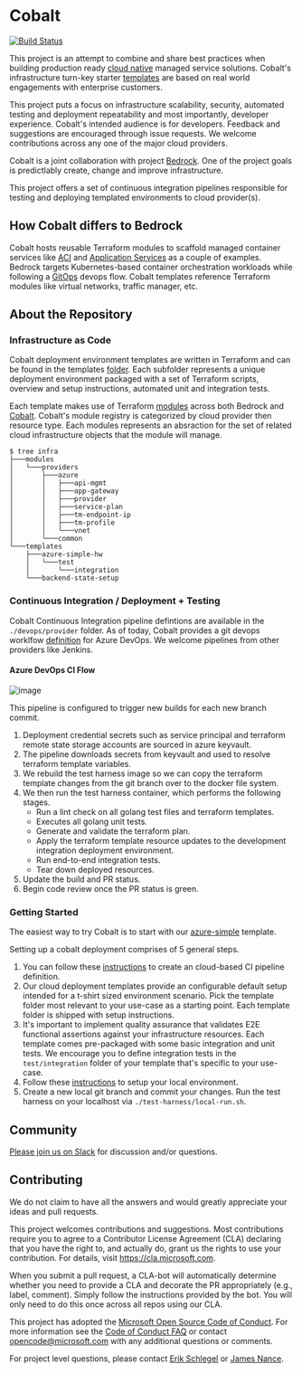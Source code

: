 # Cobalt

[![Build Status](https://dev.azure.com/csedallascrew/project-cobalt/_apis/build/status/Microsoft.cobalt?branchName=master)](https://dev.azure.com/csedallascrew/project-cobalt/_build/latest?definitionId=2&branchName=master)

This project is an attempt to combine and share best practices when building production ready [cloud native](https://www.cncf.io/) managed service solutions. Cobalt's infrastructure turn-key starter [templates](/infra/templates/README.md) are based on real world engagements with enterprise customers.

This project puts a focus on infrastructure scalability, security, automated testing and deployment repeatability and most importantly, developer experience. Cobalt's intended audience is for developers. Feedback and suggestions are encouraged through issue requests. We welcome contributions across any one of the major cloud providers.

Cobalt is a joint collaboration with project [Bedrock](https://github.com/Microsoft/bedrock). One of the project goals is predictlably create, change and improve infrastructure.

This project offers a set of continuous integration pipelines responsible for testing and deploying templated environments to cloud provider(s).

## How Cobalt differs to Bedrock

Cobalt hosts reusable Terraform modules to scaffold managed container services like [ACI](https://docs.microsoft.com/en-us/azure/container-instances/) and [Application Services](https://docs.microsoft.com/en-us/azure/app-service/) as a couple of examples. Bedrock targets Kubernetes-based container orchestration workloads while following a [GitOps](https://medium.com/@timfpark/highly-effective-kubernetes-deployments-with-gitops-c7a0354f1446) devops flow. Cobalt templates reference Terraform modules like virtual networks, traffic manager, etc.

## About the Repository

### Infrastructure as Code

Cobalt deployment environment templates are written in Terraform and can be found in the templates [folder](infra/templates). Each subfolder represents a unique deployment environment packaged with a set of Terraform scripts, overview and setup instructions, automated unit and integration tests.

Each template makes use of Terraform [modules](https://www.terraform.io/docs/modules/index.html) across both Bedrock and [Cobalt](infra/modules). Cobalt's module registry is categorized by cloud provider then resource type. Each modules represents an absraction for the set of related cloud infrastructure objects that the module will manage.
``` 
$ tree infra
├───modules
│   └───providers
│       ├───azure
│       │   ├───api-mgmt
│       │   ├───app-gateway
│       │   ├───provider
│       │   ├───service-plan
│       │   ├───tm-endpoint-ip
│       │   ├───tm-profile
│       │   └───vnet
│       └───common
└───templates
    ├───azure-simple-hw
    │   └───test
    │       └───integration
    └───backend-state-setup
```

### Continuous Integration / Deployment + Testing

Cobalt Continuous Integration pipeline defintions are available in the `./devops/provider` folder. As of today, Cobalt provides a git devops worklfow [definition](devops/providers/azure-devops/templates/azure-pipelines.yml) for Azure DevOps. We welcome pipelines from other providers like Jenkins.

#### Azure DevOps CI Flow

![image](https://user-images.githubusercontent.com/7635865/56855601-73383480-690f-11e9-9ec9-3f35bedb39ec.png)

This pipeline is configured to trigger new builds for each new branch commit.

1. Deployment credential secrets such as service principal and terraform remote state storage accounts are sourced in azure keyvault.
2. The pipeline downloads secrets from keyvault and used to resolve terraform template variables.
3. We rebuild the test harness image so we can copy the terraform template changes from the git branch over to the docker file system.
4. We then run the test harness container, which performs the following stages.
    * Run a lint check on all golang test files and terraform templates.
    * Executes all golang unit tests.
    * Generate and validate the terraform plan.
    * Apply the terraform template resource updates to the development integration deployment environment.
    * Run end-to-end integration tests.
    * Tear down deployed resources.
5. Update the build and PR status.
6. Begin code review once the PR status is green.

### Getting Started

The easiest way to try Cobalt is to start with our [azure-simple](https://github.com/Microsoft/cobalt/tree/master/infra/templates/azure-simple-hw) template.

Setting up a cobalt deployment comprises of 5 general steps.

1. You can follow these [instructions](devops/providers/azure-devops/README.md) to create an cloud-based CI pipeline definition.
2. Our cloud deployment templates provide an configurable default setup intended for a t-shirt sized environment scenario. Pick the template folder most relevant to your use-case as a starting point. Each template folder is shipped with setup instructions.
3. It's important to implement quality assurance that validates E2E functional assertions against your infrastructure resources. Each template comes pre-packaged with some basic integration and unit tests. We encourage you to define integration tests in the `test/integration` folder of your template that's specific to your use-case.
4. Follow these [instructions](test-harness/README.md) to setup your local environment.
5. Create a new local git branch and commit your changes. Run the test harness on your localhost via `./test-harness/local-run.sh`.

## Community

[Please join us on Slack](https://publicslack.com/slacks/https-bedrockco-slack-com/invites/new) for discussion and/or questions.

## Contributing

We do not claim to have all the answers and would greatly appreciate your ideas and pull requests.

This project welcomes contributions and suggestions. Most contributions require you to agree to a
Contributor License Agreement (CLA) declaring that you have the right to, and actually do, grant us
the rights to use your contribution. For details, visit https://cla.microsoft.com.

When you submit a pull request, a CLA-bot will automatically determine whether you need to provide
a CLA and decorate the PR appropriately (e.g., label, comment). Simply follow the instructions
provided by the bot. You will only need to do this once across all repos using our CLA.

This project has adopted the [Microsoft Open Source Code of Conduct](https://opensource.microsoft.com/codeofconduct/).
For more information see the [Code of Conduct FAQ](https://opensource.microsoft.com/codeofconduct/faq/) or
contact [opencode@microsoft.com](mailto:opencode@microsoft.com) with any additional questions or comments.

For project level questions, please contact [Erik Schlegel](mailto:erisch@microsoft.com) or [James Nance](mailto:james.nance@microsoft.com).
